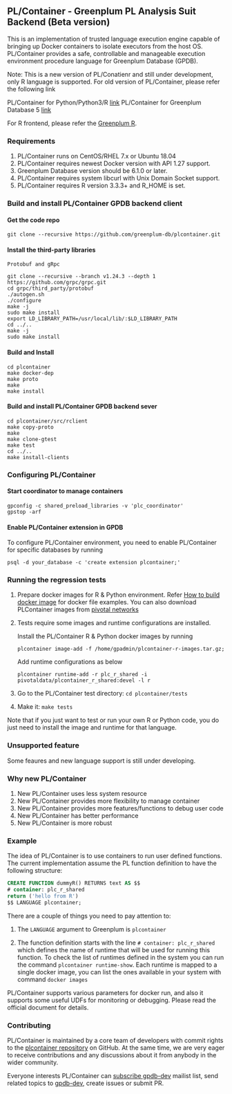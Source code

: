 ## PL/Container - Greenplum PL Analysis Suit Backend (Beta version)

This is an implementation of trusted language execution engine capable of
bringing up Docker containers to isolate executors from the host OS. PL/Container provides
a safe, controllable and manageable execution environment procedure language for Greenplum Database (GPDB). 

Note: This is a new version of PL/Conatienr and still under development, only R language is supported. For old version of PL/Container, please refer the following link

PL/Container for Python/Python3/R [link](https://github.com/greenplum-db/plcontainer/tree/6X_STABLE)
PL/Container for Greenplum Database 5 [link](https://github.com/greenplum-db/plcontainer/tree/5X_STABLE)

For R frontend, please refer the [Greenplum R](https://github.com/greenplum-db/GreenplumR). 


### Requirements

1. PL/Container runs on CentOS/RHEL 7.x or Ubuntu 18.04
1. PL/Container requires newest Docker version with API 1.27 support.
1. Greenplum Database version should be 6.1.0 or later.
1. PL/Container requires system libcurl with Unix Domain Socket support.
1. PL/Container requires R version 3.3.3+ and R_HOME is set.

### Build and install PL/Container GPDB backend client

#### Get the code repo

```shell
git clone --recursive https://github.com/greenplum-db/plcontainer.git
```

#### Install the third-party libraries

`Protobuf and gRpc`

```shell
git clone --recursive --branch v1.24.3 --depth 1 https://github.com/grpc/grpc.git
cd grpc/third_party/protobuf
./autogen.sh
./configure
make -j
sudo make install
export LD_LIBRARY_PATH=/usr/local/lib/:$LD_LIBRARY_PATH
cd ../..
make -j
sudo make install
```

#### Build and Install

```shell
cd plcontainer
make docker-dep
make proto
make
make install
```

#### Build and install PL/Container GPDB backend sever

```
cd plcontainer/src/rclient
make copy-proto
make
make clone-gtest
make test
cd ../..
make install-clients
```

### Configuring PL/Container

#### Start coordinator to manage containers

```
gpconfig -c shared_preload_libraries -v 'plc_coordinator'
gpstop -arf
```

#### Enable PL/Container extension in GPDB

To configure PL/Container environment, you need to enable PL/Container for specific databases by running 
   ```shell
   psql -d your_database -c 'create extension plcontainer;'
   ```

### Running the regression tests

1. Prepare docker images for R & Python environment.
   Refer [How to build docker image](https://github.com/greenplum-db/plcontainer/wiki/How-to-build-docker-image) for docker file examples.
 You can also download PLContainer images from [pivotal networks](https://network.pivotal.io) 

1. Tests require some images and runtime configurations are installed.

   Install the PL/Container R & Python docker images by running
   ```shell
   plcontainer image-add -f /home/gpadmin/plcontainer-r-images.tar.gz;
   ```

   Add runtime configurations as below
   ```shell
   plcontainer runtime-add -r plc_r_shared -i pivotaldata/plcontainer_r_shared:devel -l r
   ```

1. Go to the PL/Container test directory: `cd plcontainer/tests`
1. Make it: `make tests`

Note that if you just want to test or run your own R or Python code, you do just need to install the image and runtime for that language.

### Unsupported feature
Some feaures and new language support is still under developing.

### Why new PL/Container

1. New PL/Container uses less system resource
1. New PL/Container provides more flexibility to manage container
1. New PL/Container provides more features/functions to debug user code
1. New PL/Container has better performance
1. New PL/Container is more robust

### Example

The idea of PL/Container is to use containers to run user defined functions. The current implementation assume the PL function definition to have the following structure:

```sql
CREATE FUNCTION dummyR() RETURNS text AS $$
# container: plc_r_shared
return ('hello from R')
$$ LANGUAGE plcontainer;
```

There are a couple of things you need to pay attention to:

1. The `LANGUAGE` argument to Greenplum is `plcontainer`

1. The function definition starts with the line `# container: plc_r_shared` which defines the name of runtime that will be used for running this function. To check the list of runtimes defined in the system you can run the command `plcontainer runtime-show`. Each runtime is mapped to a single docker image, you can list the ones available in your system with command `docker images`

PL/Container supports various parameters for docker run, and also it supports some useful UDFs for monitoring or debugging. Please read the official document for details. 

### Contributing
PL/Container is maintained by a core team of developers with commit rights to the [plcontainer repository](https://github.com/greenplum-db/plcontainer) on GitHub. At the same time, we are very eager to receive contributions and any discussions about it from anybody in the wider community.

Everyone interests PL/Container can [subscribe gpdb-dev](mailto:gpdb-dev+subscribe@greenplum.org) mailist list, send related topics to [gpdb-dev](mailto:gpdb-dev@greenplum.org), create issues or submit PR.
